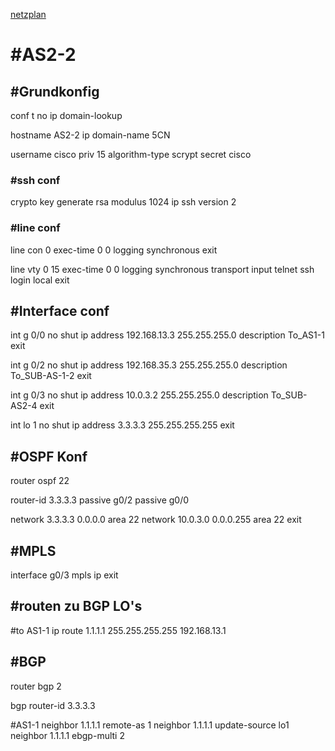 [netzplan](../angabe/netzplan.md)
# #AS2-2

## #Grundkonfig
conf t
no ip domain-lookup

hostname AS2-2
ip domain-name 5CN

username cisco priv 15 algorithm-type scrypt secret cisco

### #ssh conf
crypto key generate rsa modulus 1024
ip ssh version 2


### #line conf

line con 0 
exec-time 0 0
logging synchronous
exit

line vty 0 15
exec-time 0 0
logging synchronous
transport input telnet ssh
login local
exit


## #Interface conf

int g 0/0
no shut
ip address 192.168.13.3 255.255.255.0
description To_AS1-1
exit

int g 0/2
no shut
ip address 192.168.35.3 255.255.255.0
description To_SUB-AS-1-2
exit

int g 0/3
no shut
ip address 10.0.3.2 255.255.255.0
description To_SUB-AS2-4
exit

int lo 1
no shut
ip address 3.3.3.3 255.255.255.255
exit




## #OSPF Konf

router ospf 22

router-id 3.3.3.3 
passive g0/2
passive g0/0

network 3.3.3.3 0.0.0.0 area 22
network 10.0.3.0 0.0.0.255 area 22
exit


## #MPLS
interface g0/3
mpls ip
exit


## #routen zu BGP LO's

#to AS1-1
ip route 1.1.1.1 255.255.255.255 192.168.13.1


## #BGP
router bgp 2

bgp router-id 3.3.3.3

#AS1-1
neighbor 1.1.1.1 remote-as 1
neighbor 1.1.1.1 update-source lo1
neighbor 1.1.1.1 ebgp-multi 2

